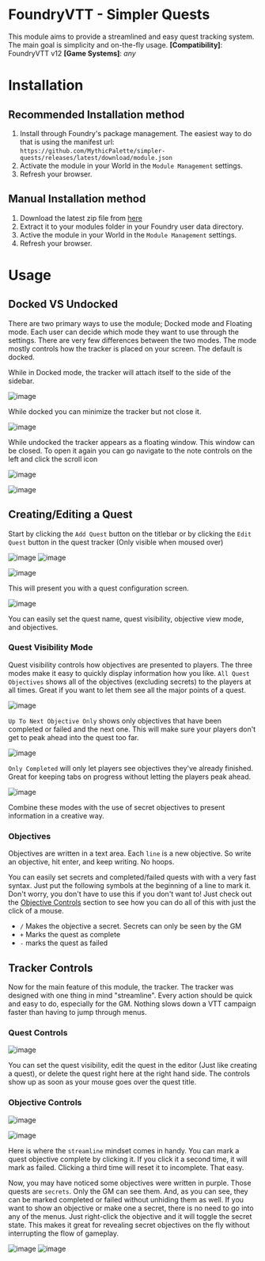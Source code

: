 # FoundryVTT - Simpler Quests
This module aims to provide a streamlined and easy quest tracking system. The main goal is simplicity and on-the-fly usage.
**[Compatibility]**: FoundryVTT v12
**[Game Systems]**: *any*

# Installation
## Recommended Installation method
1. Install through Foundry's package management. The easiest way to do that is using the manifest url: `https://github.com/MythicPalette/simpler-quests/releases/latest/download/module.json`
2. Activate the module in your World in the `Module Management` settings.
3. Refresh your browser.

## Manual Installation method
1. Download the latest zip file from [here](https://github.com/MythicPalette/simpler-quests/releases/latest/download/module.zip)
2. Extract it to your modules folder in your Foundry user data directory.
3. Active the module in your World in the `Module Management` settings.
4. Refresh your browser.

# Usage
## Docked VS Undocked
There are two primary ways to use the module; Docked mode and Floating mode. Each user can decide which mode they want to use through the settings. There are very few differences between the two modes. The mode mostly controls how the tracker is placed on your screen. The default is docked.

While in Docked mode, the tracker will attach itself to the side of the sidebar.

![image](https://github.com/user-attachments/assets/9151afd1-1644-45f8-b3da-c58c0216875e)

While docked you can minimize the tracker but not close it.

![image](https://github.com/user-attachments/assets/c75e214b-2be3-4398-9d83-1db12ca802b1)

While undocked the tracker appears as a floating window. This window can be closed. To open it again you can go navigate to the note controls on the left and click the scroll icon

![image](https://github.com/user-attachments/assets/11718d28-fb72-4c74-8325-0435350917d5)

![image](https://github.com/user-attachments/assets/d49d7670-2b0b-4198-9cb2-f58430e36f4f)

## Creating/Editing a Quest
Start by clicking the `Add Quest` button on the titlebar or by clicking the `Edit Quest` button in the quest tracker (Only visible when moused over)

![image](https://github.com/user-attachments/assets/fa27cb10-e4f0-41b5-a76f-9ebb0079d24b)
![image](https://github.com/user-attachments/assets/05468101-294b-444e-9e81-a7f002755744)

![image](https://github.com/user-attachments/assets/66d9c2f1-0911-46e5-a2d1-6b76d1ad47c4)



This will present you with a quest configuration screen.

![image](https://github.com/user-attachments/assets/f6bd0af3-f9c4-4771-897b-81b58715f552)

You can easily set the quest name, quest visibility, objective view mode, and objectives.
### Quest Visibility Mode
Quest visibility controls how objectives are presented to players. The three modes make it easy to quickly display information how you like.
`All Quest Objectives` shows all of the objectives (excluding secrets) to the players at all times. Great if you want to let them see all the major points of a quest.

![image](https://github.com/user-attachments/assets/321b8df7-a1cd-4d06-873b-12c88b5b27d4)

`Up To Next Objective Only` shows only objectives that have been completed or failed and the next one. This will make sure your players don't get to peak ahead into the quest too far.

![image](https://github.com/user-attachments/assets/1e2260e7-c7e4-45e4-adc0-465ca838a65d)

`Only Completed` will only let players see objectives they've already finished. Great for keeping tabs on progress without letting the players peak ahead.

![image](https://github.com/user-attachments/assets/e5cc9c2e-eea6-4d15-8ec8-f44dba2e5c34)

Combine these modes with the use of secret objectives to present information in a creative way.

### Objectives
Objectives are written in a text area. Each `line` is a new objective. So write an objective, hit enter, and keep writing. No hoops.

You can easily set secrets and completed/failed quests with with a very fast syntax. Just put the following symbols at the beginning of a line to mark it. Don't worry, you don't have to use this if you don't want to! Just check out the [Objective Controls](https://github.com/MythicPalette/simpler-quests/edit/main/README.md#objective-controls) section to see how you can do all of this with just the click of a mouse.
* `/` Makes the objective a secret. Secrets can only be seen by the GM
* `+` Marks the quest as complete
* `-` marks the quest as failed

## Tracker Controls
Now for the main feature of this module, the tracker. The tracker was designed with one thing in mind "streamline". Every action should be quick and easy to do, especially for the GM. Nothing slows down a VTT campaign faster than having to jump through menus.

### Quest Controls

![image](https://github.com/user-attachments/assets/e1474b15-aa98-4829-a811-b01dfb379fad)

You can set the quest visibility, edit the quest in the editor (Just like creating a quest), or delete the quest right here at the right hand side. The controls show up as soon as your mouse goes over the quest title.

### Objective Controls

![image](https://github.com/user-attachments/assets/1d72943a-26fb-4173-a20c-571d21dbe486)

![image](https://github.com/user-attachments/assets/5d73e80b-2f8d-4b11-a4c4-50aefcac4cb6)

Here is where the `streamline` mindset comes in handy. You can mark a quest objective complete by clicking it. If you click it a second time, it will mark as failed. Clicking a third time will reset it to incomplete. That easy.

Now, you may have noticed some objectives were written in purple. Those quests are `secrets`. Only the GM can see them. And, as you can see, they can be marked completed or failed without unhiding them as well. If you want to show an objective or make one a secret, there is no need to go into any of the menus. Just right-click the objective and it will toggle the secret state. This makes it great for revealing secret objectives on the fly without interrupting the flow of gameplay.

![image](https://github.com/user-attachments/assets/028e88f0-567b-480f-b11a-eb889ad4aa88)
![image](https://github.com/user-attachments/assets/77e56401-c269-4506-b239-d513512337a8)
